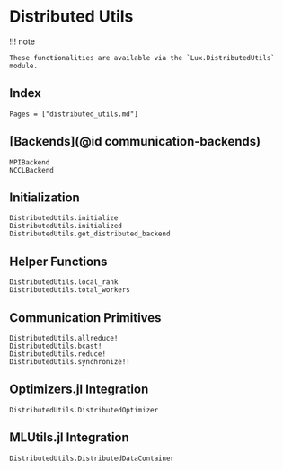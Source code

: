 # Distributed Utils

!!! note

    These functionalities are available via the `Lux.DistributedUtils` module.

## Index

```@index
Pages = ["distributed_utils.md"]
```

## [Backends](@id communication-backends)

```@docs
MPIBackend
NCCLBackend
```

## Initialization

```@docs
DistributedUtils.initialize
DistributedUtils.initialized
DistributedUtils.get_distributed_backend
```

## Helper Functions

```@docs
DistributedUtils.local_rank
DistributedUtils.total_workers
```

## Communication Primitives

```@docs
DistributedUtils.allreduce!
DistributedUtils.bcast!
DistributedUtils.reduce!
DistributedUtils.synchronize!!
```

## Optimizers.jl Integration

```@docs
DistributedUtils.DistributedOptimizer
```

## MLUtils.jl Integration

```@docs
DistributedUtils.DistributedDataContainer
```
